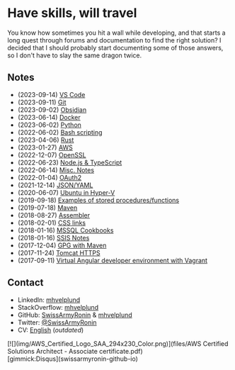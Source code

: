 # Have skills, will travel

You know how sometimes you hit a wall while developing, and that starts a long quest through forums and documentation to find the right solution? I decided that I should probably start documenting some of those answers, so I don't have to slay the same dragon twice.

## Notes

- (2023-09-14) [VS Code](VS%20Code.md)
- (2023-09-11) [Git](Git.md)
- (2023-09-02) [Obsidian](ObsidianNotes.md)
- (2023-06-14) [Docker](Docker.md)
- (2023-06-02) [Python](Python.md)
- (2022-06-02) [Bash scripting](BashScripting.md)
- (2023-04-06) [Rust](Rust.md)
- (2023-01-27) [AWS](AWS.md)
- (2022-12-07) [OpenSSL](Certificates.md)
- (2022-06-23) [Node.js & TypeScript](Node.md)
- (2022-06-14) [Misc. Notes](MiscNotes.md)
- (2022-01-04) [OAuth2](OAuth2.md)
- (2021-12-14) [JSON/YAML](JsonYaml.md)
- (2020-06-07) [Ubuntu in Hyper-V](UbuntuHyperV.md)
- (2019-09-18) [Examples of stored procedures/functions](StoredProcedureExamples.md)
- (2019-07-18) [Maven](Maven.md)
- (2018-08-27) [Assembler](Assembler.md)
- (2018-02-01) [CSS links](CoolCSSLinks.md)
- (2018-01-16) [MSSQL Cookbooks](MssqlCookbooks.md)
- (2018-01-16) [SSIS Notes](SsisNotes.md)
- (2017-12-04) [GPG with Maven](gpg-maven.md)
- (2017-11-24) [Tomcat HTTPS](TomcatSSL.md)
- (2017-09-11) [Virtual Angular developer environment with Vagrant](VirtualDeveloperEnvironmentWithVagrant.md)

## Contact

- LinkedIn: [mhvelplund](https://dk.linkedin.com/in/mhvelplund)
- StackOverflow: [mhvelplund](https://stackoverflow.com/cv/mhvelplund)
- GitHub: [SwissArmyRonin](https://github.com/SwissArmyRonin) &amp; [mhvelplund](https://github.com/mhvelplund)
- Twitter: [@SwissArmyRonin](https://twitter.com/SwissArmyRonin)
- CV: [English](CV_en.pdf) (_outdated_)

<div data-iframe-width="150" data-iframe-height="270" data-share-badge-id="a87b3f45-aa9b-4875-9744-74a02c0727a4"></div>
<div style="float:right">
[![](img/AWS_Certified_Logo_SAA_294x230_Color.png)](files/AWS Certified Solutions Architect - Associate certificate.pdf)
</div>
[gimmick:Disqus](swissarmyronin-github-io)

<script type="text/javascript" src="https://platform.linkedin.com/badges/js/profile.js" async defer></script>
<script type="text/javascript" async src="//cdn.youracclaim.com/assets/utilities/embed.js"></script>
